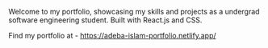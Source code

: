 Welcome to my portfolio, showcasing my skills and projects as a undergrad software engineering student. Built with React.js and CSS.

Find my portfolio at - https://adeba-islam-portfolio.netlify.app/
